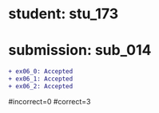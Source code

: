 # student: stu_173
# submission: sub_014

```diff
+ ex06_0: Accepted
+ ex06_1: Accepted
+ ex06_2: Accepted
```
#incorrect=0
#correct=3
